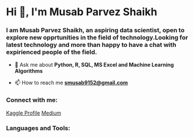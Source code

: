 <h1>Hi 👋, I'm Musab Parvez Shaikh</h1>
<h3>I am Musab Parvez Shaikh, an aspiring data scientist, open to explore new opprtunities in the field of technology.Looking for latest technology and more than happy to have a chat with expirienced people of the field.</h3>

- 💬 Ask me about **Python, R, SQL, MS Excel and Machine Learning Algorithms**

- 📫 How to reach me **smusab9152@gmail.com**

<h3 align="left">Connect with me:</h3>
<p align="left">
<a href="https://kaggle.com/www.kaggle.com/musabshaikh9029" target="blank">Kaggle Profile</a>
<a href="https://medium.com/@sk-musab9152" target="blank">Medium</a>
</p>

<h3 align="left">Languages and Tools:</h3>

